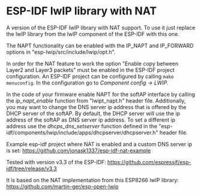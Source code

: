 # ESP-IDF lwIP library with NAT 

A version of the ESP-IDF lwIP library with NAT support.
To use it just replace the lwIP library from the lwIP component of the ESP-IDF with this one.

The NAPT functionality can be enabled with the IP_NAPT and IP_FORWARD options in "esp-lwip/src/include/lwip/opt.h".

In order for the NAT feature to work the option "Enable copy between Layer2 and Layer3 packets" must be enabled in the ESP-IDF project configuration.
An ESP-IDF project can be configured by calling `make menuconfig`. In the configuration go to *Component config -> LWIP*.

In the code of your firmware enable NAPT for the softAP interface by calling the *ip_napt_enable* function from "lwipt_napt.h" header file.
Additionally, you may want to change the DNS server ip address that is offered by the DHCP server of the softAP. By default, the DHCP server will use the ip address of the softAP as DNS server ip address.
To set a different ip address use the *dhcps_dns_setserver* function defined in the "esp-idf/components/lwip/include/apps/dhcpserver/dhcpserver.h" header file.

Example esp-idf project where NAT is enabled and a custom DNS server ip is set: https://github.com/jonask1337/esp-idf-nat-example

Tested with version v3.3 of the ESP-IDF: https://github.com/espressif/esp-idf/tree/release/v3.3

It is based on the NAT implementation from this ESP8266 lwIP library: https://github.com/martin-ger/esp-open-lwip
